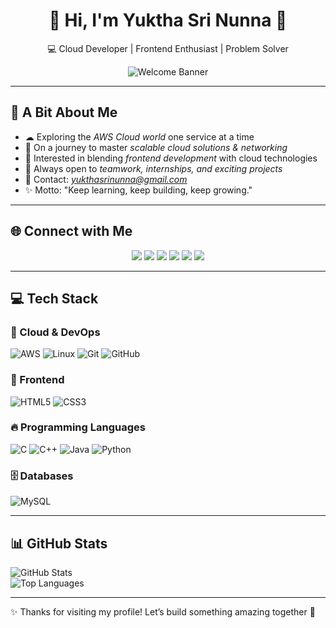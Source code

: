 <!-- Centered Intro -->
<div align="center">
  
# 👋 Hi, I'm Yuktha Sri Nunna 🌟  
💻 Cloud Developer | Frontend Enthusiast | Problem Solver  

![Welcome Banner](https://capsule-render.vercel.app/api?type=waving&height=180&text=Welcome%20to%20My%20Profile!&fontAlign=50&fontAlignY=40&color=gradient&fontColor=ffffff&fontSize=40&desc=Cloud%20Developer%20%7C%20Problem%20Solver&descAlignY=70&descAlign=50)

</div>

---

## 🚀 A Bit About Me  
- ☁ Exploring the *AWS Cloud world* one service at a time  
- 🌱 On a journey to master *scalable cloud solutions & networking*  
- 🎨 Interested in blending *frontend development* with cloud technologies  
- 🤝 Always open to *teamwork, internships, and exciting projects*  
- 📧 Contact: *yukthasrinunna@gmail.com*  
- ✨ Motto: "Keep learning, keep building, keep growing."  

---

## 🌐 Connect with Me  

<p align="center">
<a href="https://www.linkedin.com/in/yuktha-sri-nunna-8ab671302/"><img src="https://img.shields.io/badge/-LinkedIn-0077B5?style=for-the-badge&logo=linkedin&logoColor=white"></a>
<a href="https://github.com/YukthaSri-05"><img src="https://img.shields.io/badge/-GitHub-181717?style=for-the-badge&logo=github&logoColor=white"></a>
<a href="https://www.hackerrank.com/profile/yukthasrinunna"><img src="https://img.shields.io/badge/-HackerRank-2EC866?style=for-the-badge&logo=hackerrank&logoColor=white"></a>
<a href="https://leetcode.com/u/Yuktha_sri_05/"><img src="https://img.shields.io/badge/-LeetCode-FFA116?style=for-the-badge&logo=leetcode&logoColor=black"></a>
<a href="https://codeforces.com/profile/YukthaSri_05"><img src="https://img.shields.io/badge/-Codeforces-1F8ACB?style=for-the-badge&logo=codeforces&logoColor=white"></a>
<a href="https://www.codechef.com/users/yukthasrinunna"><img src="https://img.shields.io/badge/-CodeChef-5B4638?style=for-the-badge&logo=codechef&logoColor=white"></a>
</p>

---

## 💻 Tech Stack  

### 🚀 Cloud & DevOps  
![AWS](https://img.shields.io/badge/AWS-FF9900?style=for-the-badge&logo=amazon-aws&logoColor=white) 
![Linux](https://img.shields.io/badge/Linux-FCC624?style=for-the-badge&logo=linux&logoColor=black) 
![Git](https://img.shields.io/badge/Git-F05032?style=for-the-badge&logo=git&logoColor=white) 
![GitHub](https://img.shields.io/badge/GitHub-181717?style=for-the-badge&logo=github&logoColor=white)  

### 🎨 Frontend  
![HTML5](https://img.shields.io/badge/HTML5-E34F26?style=for-the-badge&logo=html5&logoColor=white) 
![CSS3](https://img.shields.io/badge/CSS3-1572B6?style=for-the-badge&logo=css3&logoColor=white)  

### 🔥 Programming Languages  
![C](https://img.shields.io/badge/C-00599C?style=for-the-badge&logo=c&logoColor=white) 
![C++](https://img.shields.io/badge/C++-00599C?style=for-the-badge&logo=c%2B%2B&logoColor=white) 
![Java](https://img.shields.io/badge/Java-007396?style=for-the-badge&logo=java&logoColor=white) 
![Python](https://img.shields.io/badge/Python-3776AB?style=for-the-badge&logo=python&logoColor=white)  

### 🗄️ Databases  
![MySQL](https://img.shields.io/badge/MySQL-4479A1?style=for-the-badge&logo=mysql&logoColor=white) 
  
---

## 📊 GitHub Stats  

![GitHub Stats](https://github-readme-stats.vercel.app/api?username=YukthaSri-05&show_icons=true&theme=tokyonight)  
![Top Languages](https://github-readme-stats.vercel.app/api/top-langs/?username=YukthaSri-05&layout=compact&theme=tokyonight)  

---

✨ Thanks for visiting my profile! Let’s build something amazing together 🚀
